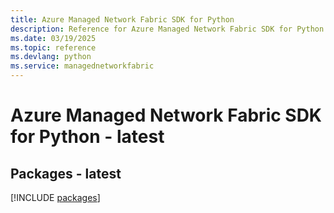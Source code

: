 ```yaml
---
title: Azure Managed Network Fabric SDK for Python
description: Reference for Azure Managed Network Fabric SDK for Python
ms.date: 03/19/2025
ms.topic: reference
ms.devlang: python
ms.service: managednetworkfabric
---
```

# Azure Managed Network Fabric SDK for Python - latest
## Packages - latest
[!INCLUDE [packages](managed-network-fabric-index.md)]